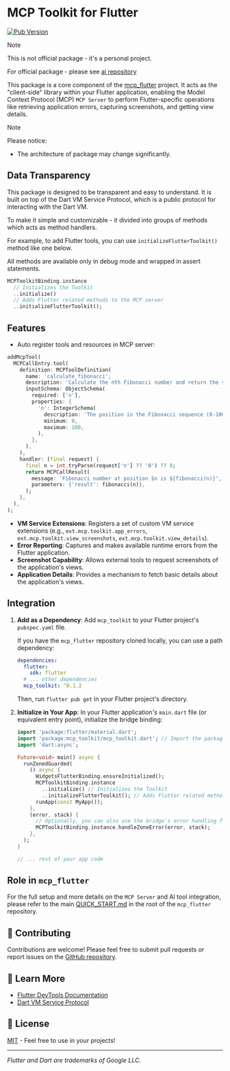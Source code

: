 # MCP Toolkit for Flutter

[![Pub Version](https://img.shields.io/badge/version-0.1.1-blue)](https://github.com/Arenukvern/mcp_flutter/tree/main/mcp_toolkit/mcp_toolkit)

> [!NOTE]
> This is not official package - it's a personal project.
>
> For official package - please see [ai repository](https://github.com/dart-lang/ai/tree/main/pkgs/dart_tooling_mcp_server)

This package is a core component of the [mcp_flutter](https://github.com/Arenukvern/mcp_flutter) project. It acts as the "client-side" library within your Flutter application, enabling the Model Context Protocol (MCP) `MCP Server` to perform Flutter-specific operations like retrieving application errors, capturing screenshots, and getting view details.

> [!NOTE]
> Please notice:
>
> - The architecture of package may change significantly.

## Data Transparency

This package is designed to be transparent and easy to understand. It is built on top of the Dart VM Service Protocol, which is a public protocol for interacting with the Dart VM.

To make it simple and customizable - it divided into groups of methods which acts as method handlers.

For example, to add Flutter tools, you can use `initializeFlutterToolkit()` method like one below.

All methods are available only in debug mode and wrapped in assert statements.

```dart
MCPToolkitBinding.instance
  // Initializes the Toolkit
  ..initialize()
  // Adds Flutter related methods to the MCP server
  ..initializeFlutterToolkit();
```

## Features

- Auto register tools and resources in MCP server:

```dart
addMcpTool(
  MCPCallEntry.tool(
    definition: MCPToolDefinition(
      name: 'calculate_fibonacci',
      description: 'Calculate the nth Fibonacci number and return the sequence',
      inputSchema: ObjectSchema(
        required: ['n'],
        properties: {
          'n': IntegerSchema(
            description: 'The position in the Fibonacci sequence (0-100)',
            minimum: 0,
            maximum: 100,
          ),
        },
      ),
    ),
    handler: (final request) {
      final n = int.tryParse(request['n'] ?? '0') ?? 0;
      return MCPCallResult(
        message: 'Fibonacci number at position $n is ${fibonacci(n)}',
        parameters: {'result': fibonacci(n)},
      );
    },
  ),
);
```

- **VM Service Extensions**: Registers a set of custom VM service extensions (e.g., `ext.mcp.toolkit.app_errors`, `ext.mcp.toolkit.view_screenshots`, `ext.mcp.toolkit.view_details`).
- **Error Reporting**: Captures and makes available runtime errors from the Flutter application.
- **Screenshot Capability**: Allows external tools to request screenshots of the application's views.
- **Application Details**: Provides a mechanism to fetch basic details about the application's views.

## Integration

1.  **Add as a Dependency**:
    Add `mcp_toolkit` to your Flutter project's `pubspec.yaml` file.

    If you have the `mcp_flutter` repository cloned locally, you can use a path dependency:

    ```yaml
    dependencies:
      flutter:
        sdk: flutter
      # ... other dependencies
      mcp_toolkit: ^0.1.2
    ```

    Then, run `flutter pub get` in your Flutter project's directory.

2.  **Initialize in Your App**:
    In your Flutter application's `main.dart` file (or equivalent entry point), initialize the bridge binding:

    ```dart
    import 'package:flutter/material.dart';
    import 'package:mcp_toolkit/mcp_toolkit.dart'; // Import the package
    import 'dart:async';

    Future<void> main() async {
      runZonedGuarded(
        () async {
          WidgetsFlutterBinding.ensureInitialized();
          MCPToolkitBinding.instance
            ..initialize() // Initializes the Toolkit
            ..initializeFlutterToolkit(); // Adds Flutter related methods to the MCP server
          runApp(const MyApp());
        },
        (error, stack) {
          // Optionally, you can also use the bridge's error handling for zone errors
          MCPToolkitBinding.instance.handleZoneError(error, stack);
        },
      );
    }

    // ... rest of your app code
    ```

## Role in `mcp_flutter`

For the full setup and more details on the `MCP Server` and AI tool integration, please refer to the main [QUICK_START.md](https://github.com/Arenukvern/mcp_flutter/blob/main/QUICK_START.md) in the root of the `mcp_flutter` repository.

## 🤝 Contributing

Contributions are welcome! Please feel free to submit pull requests or report issues on the [GitHub repository](https://github.com/Arenukvern/mcp_flutter).

## 📖 Learn More

- [Flutter DevTools Documentation](https://docs.flutter.dev/development/tools/devtools/overview)
- [Dart VM Service Protocol](https://github.com/dart-lang/sdk/blob/main/runtime/vm/service/service.md)

## 📄 License

[MIT](LICENSE) - Feel free to use in your projects!

---

_Flutter and Dart are trademarks of Google LLC._
